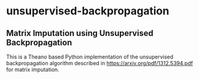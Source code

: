 # unsupervised-backpropagation

## Matrix Imputation using Unsupervised Backpropagation

This is a Theano based Python implementation of the unsupervised backpropagation algorithm described in https://arxiv.org/pdf/1312.5394.pdf for matrix imputation.

